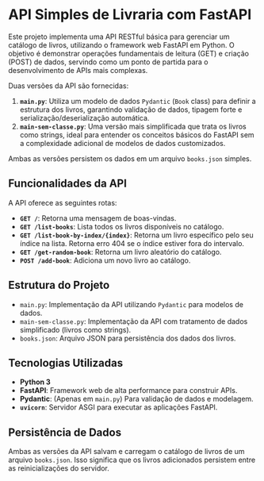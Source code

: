 # API Simples de Livraria com FastAPI

Este projeto implementa uma API RESTful básica para gerenciar um catálogo de livros, utilizando o framework web FastAPI em Python. O objetivo é demonstrar operações fundamentais de leitura (GET) e criação (POST) de dados, servindo como um ponto de partida para o desenvolvimento de APIs mais complexas.

Duas versões da API são fornecidas:
1.  **`main.py`**: Utiliza um modelo de dados `Pydantic` (`Book` class) para definir a estrutura dos livros, garantindo validação de dados, tipagem forte e serialização/deserialização automática.
2.  **`main-sem-classe.py`**: Uma versão mais simplificada que trata os livros como strings, ideal para entender os conceitos básicos do FastAPI sem a complexidade adicional de modelos de dados customizados.

Ambas as versões persistem os dados em um arquivo `books.json` simples.

## Funcionalidades da API

A API oferece as seguintes rotas:

* **`GET /`**: Retorna uma mensagem de boas-vindas.
* **`GET /list-books`**: Lista todos os livros disponíveis no catálogo.
* **`GET /list-book-by-index/{index}`**: Retorna um livro específico pelo seu índice na lista. Retorna erro 404 se o índice estiver fora do intervalo.
* **`GET /get-random-book`**: Retorna um livro aleatório do catálogo.
* **`POST /add-book`**: Adiciona um novo livro ao catálogo.

## Estrutura do Projeto

* `main.py`: Implementação da API utilizando `Pydantic` para modelos de dados.
* `main-sem-classe.py`: Implementação da API com tratamento de dados simplificado (livros como strings).
* `books.json`: Arquivo JSON para persistência dos dados dos livros.

## Tecnologias Utilizadas

* **Python 3**
* **FastAPI**: Framework web de alta performance para construir APIs.
* **Pydantic**: (Apenas em `main.py`) Para validação de dados e modelagem.
* **`uvicorn`**: Servidor ASGI para executar as aplicações FastAPI.


## Persistência de Dados

Ambas as versões da API salvam e carregam o catálogo de livros de um arquivo `books.json`. Isso significa que os livros adicionados persistem entre as reinicializações do servidor.
